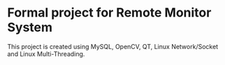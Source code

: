 # Formal project for Remote Monitor System

This project is created using MySQL, OpenCV, QT, Linux Network/Socket and Linux Multi-Threading.
